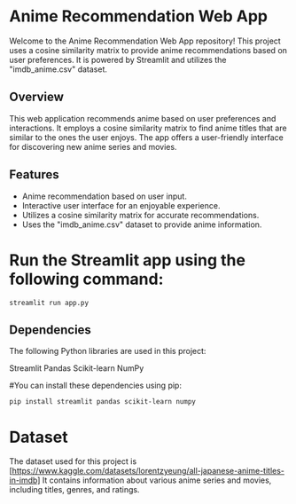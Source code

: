 # Anime Recommendation Web App

Welcome to the Anime Recommendation Web App repository! This project uses a cosine similarity matrix to provide anime recommendations based on user preferences. It is powered by Streamlit and utilizes the "imdb_anime.csv" dataset.

## Overview

This web application recommends anime based on user preferences and interactions. It employs a cosine similarity matrix to find anime titles that are similar to the ones the user enjoys. The app offers a user-friendly interface for discovering new anime series and movies.

## Features

- Anime recommendation based on user input.
- Interactive user interface for an enjoyable experience.
- Utilizes a cosine similarity matrix for accurate recommendations.
- Uses the "imdb_anime.csv" dataset to provide anime information.
  
# Run the Streamlit app using the following command:

```streamlit run app.py```

## Dependencies
The following Python libraries are used in this project:

Streamlit
Pandas
Scikit-learn
NumPy

#You can install these dependencies using pip:

```pip install streamlit pandas scikit-learn numpy```

# Dataset
The dataset used for this project is [https://www.kaggle.com/datasets/lorentzyeung/all-japanese-anime-titles-in-imdb] It contains information about various anime series and movies, including titles, genres, and ratings.
